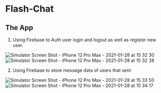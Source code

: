 
# Flash-Chat

## The App

1. Using Firebase to Auth user login and logout as well as register new user.

![Simulator Screen Shot - iPhone 12 Pro Max - 2021-01-28 at 15 32 30](https://user-images.githubusercontent.com/31750664/106196517-8250b400-617f-11eb-8e3c-69bc7f95b041.png)
![Simulator Screen Shot - iPhone 12 Pro Max - 2021-01-28 at 15 32 38](https://user-images.githubusercontent.com/31750664/106196685-bcba5100-617f-11eb-903e-bc1e5a9a135d.png)

2. Using Firebase to store message data of users that sent

![Simulator Screen Shot - iPhone 12 Pro Max - 2021-01-28 at 15 33 50](https://user-images.githubusercontent.com/31750664/106196687-be841480-617f-11eb-8d47-17b16d0450b1.png)
![Simulator Screen Shot - iPhone 12 Pro Max - 2021-01-28 at 15 34 17](https://user-images.githubusercontent.com/31750664/106196693-bfb54180-617f-11eb-9b03-fdfac79e9617.png)

